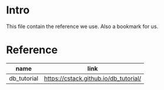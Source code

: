 # Intro
This file contain the reference we use.
Also a bookmark for us.

# Reference

| name        | link                                  |
| ----------- | ------------------------------------- |
| db_tutorial | https://cstack.github.io/db_tutorial/ |